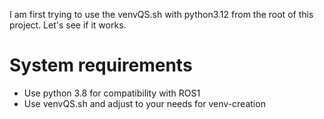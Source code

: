 I am first trying to use the venvQS.sh with python3.12 from the root of this project. Let's see if it works.
# System requirements
- Use python 3.8 for compatibility with ROS1
- Use venvQS.sh and adjust to your needs for venv-creation